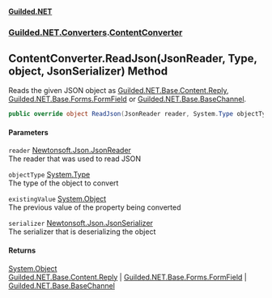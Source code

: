 #### [Guilded.NET](Guilded_NET_Base.md 'Guilded.NET.Base')
### [Guilded.NET.Converters](Guilded_NET_Base.md#Guilded_NET_Converters 'Guilded.NET.Converters').[ContentConverter](ContentConverter.md 'Guilded.NET.Converters.ContentConverter')
## ContentConverter.ReadJson(JsonReader, Type, object, JsonSerializer) Method
Reads the given JSON object as [Guilded.NET.Base.Content.Reply](https://docs.microsoft.com/en-us/dotnet/api/Guilded.NET.Base.Content.Reply 'Guilded.NET.Base.Content.Reply'), [Guilded.NET.Base.Forms.FormField](https://docs.microsoft.com/en-us/dotnet/api/Guilded.NET.Base.Forms.FormField 'Guilded.NET.Base.Forms.FormField') or [Guilded.NET.Base.BaseChannel](https://docs.microsoft.com/en-us/dotnet/api/Guilded.NET.Base.BaseChannel 'Guilded.NET.Base.BaseChannel').  
```csharp
public override object ReadJson(JsonReader reader, System.Type objectType, object existingValue, JsonSerializer serializer);
```
#### Parameters
<a name='Guilded_NET_Converters_ContentConverter_ReadJson(JsonReader_System_Type_object_JsonSerializer)_reader'></a>
`reader` [Newtonsoft.Json.JsonReader](https://docs.microsoft.com/en-us/dotnet/api/Newtonsoft.Json.JsonReader 'Newtonsoft.Json.JsonReader')  
The reader that was used to read JSON
  
<a name='Guilded_NET_Converters_ContentConverter_ReadJson(JsonReader_System_Type_object_JsonSerializer)_objectType'></a>
`objectType` [System.Type](https://docs.microsoft.com/en-us/dotnet/api/System.Type 'System.Type')  
The type of the object to convert
  
<a name='Guilded_NET_Converters_ContentConverter_ReadJson(JsonReader_System_Type_object_JsonSerializer)_existingValue'></a>
`existingValue` [System.Object](https://docs.microsoft.com/en-us/dotnet/api/System.Object 'System.Object')  
The previous value of the property being converted
  
<a name='Guilded_NET_Converters_ContentConverter_ReadJson(JsonReader_System_Type_object_JsonSerializer)_serializer'></a>
`serializer` [Newtonsoft.Json.JsonSerializer](https://docs.microsoft.com/en-us/dotnet/api/Newtonsoft.Json.JsonSerializer 'Newtonsoft.Json.JsonSerializer')  
The serializer that is deserializing the object
  
#### Returns
[System.Object](https://docs.microsoft.com/en-us/dotnet/api/System.Object 'System.Object')  
[Guilded.NET.Base.Content.Reply](https://docs.microsoft.com/en-us/dotnet/api/Guilded.NET.Base.Content.Reply 'Guilded.NET.Base.Content.Reply') | [Guilded.NET.Base.Forms.FormField](https://docs.microsoft.com/en-us/dotnet/api/Guilded.NET.Base.Forms.FormField 'Guilded.NET.Base.Forms.FormField') | [Guilded.NET.Base.BaseChannel](https://docs.microsoft.com/en-us/dotnet/api/Guilded.NET.Base.BaseChannel 'Guilded.NET.Base.BaseChannel')
